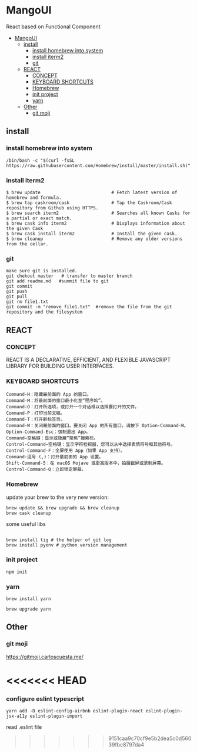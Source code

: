 # MangoUI
React based on Functional Component

- [MangoUI](#mangoui)
  - [install](#install)
    - [install homebrew into system](#install-homebrew-into-system)
    - [install iterm2](#install-iterm2)
    - [git](#git)
  - [REACT](#react)
    - [CONCEPT](#concept)
    - [KEYBOARD SHORTCUTS](#keyboard-shortcuts)
    - [Homebrew](#homebrew)
    - [init project](#init-project)
    - [yarn](#yarn)
  - [Other](#other)
    - [git moji](#git-moji)

## install

### install homebrew into system

```shell
/bin/bash -c "$(curl -fsSL https://raw.githubusercontent.com/Homebrew/install/master/install.sh)"

```

### install iterm2

```shell
$ brew update                           # Fetch latest version of homebrew and formula.
$ brew tap caskroom/cask                # Tap the Caskroom/Cask repository from Github using HTTPS.
$ brew search iterm2                    # Searches all known Casks for a partial or exact match.
$ brew cask info iterm2                 # Displays information about the given Cask
$ brew cask install iterm2              # Install the given cask.
$ brew cleanup                          # Remove any older versions from the cellar.
```

### git
```shell
make sure git is installed.
git chekout master   # transfer to master branch
git add readme.md   #summit file to git
git commit
git push
git pull 
git rm file1.txt
git commit -m "remove file1.txt"  #remove the file from the git repository and the filesystem
```


## REACT
### CONCEPT
REACT IS A DECLARATIVE, EFFICIENT, AND FLEXIBLE JAVASCRIPT LIBRARY FOR BUILDING USER INTERFACES. 

### KEYBOARD SHORTCUTS
```shell
Command-H：隐藏最前面的 App 的窗口。
Command-M：将最前面的窗口最小化至“程序坞”。
Command-O：打开所选项，或打开一个对话框以选择要打开的文件。
Command-P：打印当前文稿。
Command-T：打开新标签页。
Command-W：关闭最前面的窗口。要关闭 App 的所有窗口，请按下 Option-Command-W。
Option-Command-Esc：强制退出 App。
Command–空格键：显示或隐藏“聚焦”搜索栏。
Control-Command–空格键：显示字符检视器，您可以从中选择表情符号和其他符号。
Control-Command-F：全屏使用 App（如果 App 支持）。
Command-逗号 (,)：打开最前面的 App 设置。
Shift-Command-5：在 macOS Mojave 或更高版本中，拍摄截屏或录制屏幕。
Control-Command-Q：立即锁定屏幕。
```

### Homebrew

update your brew to the very new version:

```shell
brew update && brew upgrade && brew cleanup
brew cask cleanup
```


some useful libs

```shell

brew install tig # the helper of git log
brew install pyenv # python version management 

```

### init project

```
npm init
```

### yarn

```
brew install yarn
```

```
brew upgrade yarn 
```



## Other

### git moji
<https://gitmoji.carloscuesta.me/>

<<<<<<< HEAD
=======
### configure eslint typescript

```
yarn add -D eslint-config-airbnb eslint-plugin-react eslint-plugin-jsx-a11y eslint-plugin-import
```

read .eslint file




>>>>>>> 9151caa9c70cf9e5b2dea5c0d56039fbc8797da4

